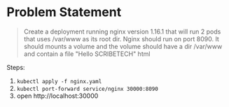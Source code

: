 # Problem Statement
> Create a deployment running nginx version 1.16.1 that will run 2 pods that uses /var/www as its root dir. Nginx should run on port 8090. It should mounts a volume and the volume should have a dir /var/www and contain a file "Hello SCRIBETECH" html

Steps:
  1. `kubectl apply -f nginx.yaml`
  2. `kubectl port-forward service/nginx 30000:8090`
  3. open http://localhost:30000